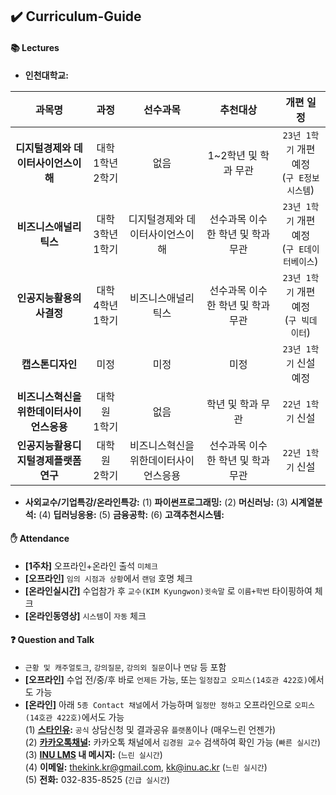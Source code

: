 ## ✔️ Curriculum-Guide

#### 📚 Lectures
- **인천대학교:**    

| **과목명** 	| **과정** 	| **선수과목** 	| **추천대상** 	| **개편 일정** 	|
|:---:	|:---:	|:---:	|:---:	|:---:	|
| **디지털경제와 데이터사이언스이해** 	| 대학<br>1학년 2학기 	| 없음 	| 1~2학년 및 학과 무관 	| `23년 1학기` 개편 예정<br>(`구 E정보시스템`) 	|
| **비즈니스애널리틱스** 	| 대학<br>3학년 1학기 	| 디지털경제와 데이터사이언스이해 	| 선수과목 이수한 학년 및 학과 무관 	| `23년 1학기` 개편 예정<br>(`구 E데이터베이스`) 	|
| **인공지능활용의사결정** 	| 대학<br>4학년 1학기 	| 비즈니스애널리틱스 	| 선수과목 이수한 학년 및 학과 무관 	| `23년 1학기` 개편 예정<br>(`구 빅데이터`) 	|
| **캡스톤디자인** 	| 미정 	| 미정 	| 미정 	| `23년 1학기` 신설 예정 	|
| **비즈니스혁신을위한데이터사이언스응용** 	| 대학원<br>1학기 	| 없음 	| 학년 및 학과 무관 	| `22년 1학기` 신설  	|
| **인공지능활용디지털경제플랫폼연구** 	| 대학원<br>2학기 	| 비즈니스혁신을위한데이터사이언스응용 	| 선수과목 이수한 학년 및 학과 무관 	| `22년 1학기` 신설  	|

- **사외교수/기업특강/온라인특강:**
(1) **파이썬프로그래밍:** 
(2) **머신러닝:** 
(3) **시계열분석:** 
(4) **딥러닝응용:** 
(5) **금융공학:** 
(6) **고객추천시스템:** 

#### ✋ Attendance
- **[1주차]** 오프라인+온라인 출석 `미체크`
- **[오프라인]** `임의 시점과 상황`에서 `랜덤` 호명 체크
- **[온라인실시간]** 수업참가 후 `교수(KIM Kyungwon)귓속말` 로 `이름+학번` 타이핑하여 체크
- **[온라인동영상]** `시스템`이 `자동` 체크

#### ❓ Question and Talk    
- `근황 및 캐주얼토크`, `강의질문`, `강의외 질문`이나 `면담` 등 포함    
- **[오프라인]** 수업 전/중/후 바로 `언제든` 가능, 또는 `일정잡고 오피스(14호관 422호)`에서도 가능    
- **[온라인]** 아래 `5종 Contact 채널`에서 가능하며 `일정만 정하고` 오프라인으로 `오피스(14호관 422호)`에서도 가능    
(1) **[스타인유](https://starinu.inu.ac.kr/index.do):** `공식` 상담신청 및 결과공유 `플랫폼`이나 (매우느린 언젠가)    
(2) **[카카오톡채널](http://pf.kakao.com/_Exfqqb):** 카카오톡 채널에서 `김경원 교수` 검색하여 확인 가능 (`빠른 실시간`)    
(3) **[INU LMS](http://cyber.inu.ac.kr/) 내 메시지:** (`느린 실시간`)         
(4) **이메일:** thekink.kr@gmail.com, kk@inu.ac.kr (`느린 실시간`)        
(5) **전화:** 032-835-8525 (`긴급 실시간`)        
